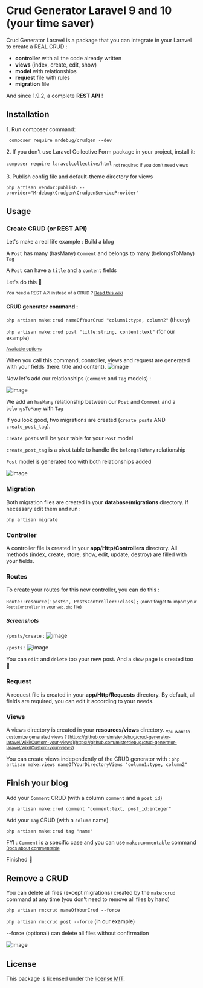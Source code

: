 # Crud Generator Laravel 9 and 10 (your time saver)

Crud Generator Laravel is a package that you can integrate in your Laravel to create a REAL CRUD :
- **controller** with all the code already written
- **views** (index, create, edit, show)
- **model** with relationships
- **request** file with rules
- **migration** file

And since 1.9.2, a complete **REST API** !

## Installation

1\. Run composer command:

``` composer require mrdebug/crudgen --dev```

2\. If you don't use Laravel Collective Form package in your project, install it:

``` composer require laravelcollective/html ``` <sub>not required if you don't need views</sub>

3\. Publish config file and default-theme directory for views

``` php artisan vendor:publish --provider="Mrdebug\Crudgen\CrudgenServiceProvider" ```


## Usage

### Create CRUD (or REST API)

Let's make a real life example : Build a blog

A `Post` has many (hasMany) `Comment` and belongs to many (belongsToMany) `Tag`

A `Post` can have a `title` and a `content` fields

Let's do this 🙂

<small>You need a REST API instead of a CRUD ? [Read this wiki](https://github.com/misterdebug/crud-generator-laravel/wiki/Make-a-complete-REST-API-instead-of-CRUD)</small>

#### CRUD generator command :

``` php artisan make:crud nameOfYourCrud "column1:type, column2" ``` (theory)

``` php artisan make:crud post "title:string, content:text" ``` (for our example)

<small>[Available options](https://github.com/misterdebug/crud-generator-laravel/wiki/Available-options-when-you-use-make:crud-command)</small>

When you call this command, controller, views and request are generated with your fields (here: title and content).
![image](https://user-images.githubusercontent.com/23297600/192172786-1703f7b8-f577-45c1-b0f9-296999827af2.png)

Now let's add our relationships (`Comment` and `Tag` models) :

![image](https://user-images.githubusercontent.com/23297600/192173041-6c71d727-1e29-4edc-9397-bdb07f44a378.png)

We add an `hasMany` relationship between our `Post` and `Comment`
and a `belongsToMany` with `Tag`

If you look good, two migrations are created (`create_posts` AND `create_post_tag`).

`create_posts` will be your table for your `Post` model

`create_post_tag` is a pivot table to handle the `belongsToMany` relationship

`Post` model is generated too with both relationships added

![image](https://user-images.githubusercontent.com/23297600/192173463-f3e61b41-373a-44a8-870f-fc837968a5c7.png)

### Migration

Both migration files are created in your **database/migrations** directory. If necessary edit them and run :
   
``` php artisan migrate ```

### Controller

A controller file is created in your **app/Http/Controllers** directory. All methods (index, create, store, show, edit, update, destroy) are filled with your fields.

### Routes

To create your routes for this new controller, you can do this :

``` Route::resource('posts', PostsController::class); ``` <small>(don't forget to import your `PostsController` in your `web.php` file)</small>

##### Screenshots

`/posts/create` :
![image](https://user-images.githubusercontent.com/23297600/192176702-dc0371f4-5d1b-49e3-a9ea-7352a33187d4.png)


`/posts` :
![image](https://user-images.githubusercontent.com/23297600/192176845-b3722083-90a9-4257-90d1-8a2eb28baa01.png)

You can `edit` and `delete` too your new post. And a `show` page is created too 🙂

### Request

A request file is created in your **app/Http/Requests** directory. By default, all fields are required, you can edit it according to your needs.

### Views

A views directory is created in your **resources/views** directory.
<sub>You want to customize generated views ? [https://github.com/misterdebug/crud-generator-laravel/wiki/Custom-your-views](https://github.com/misterdebug/crud-generator-laravel/wiki/Custom-your-views)</sub>

You can create views independently of the CRUD generator with :
``` php artisan make:views nameOfYourDirectoryViews "column1:type, column2" ```

## Finish your blog

Add your `Comment` CRUD (with a column `comment` and a `post_id`)

``` php artisan make:crud comment "comment:text, post_id:integer" ```

Add your `Tag` CRUD (with a `column` name)

``` php artisan make:crud tag "name" ```

FYI : `Comment` is a specific case and you can use `make:commentable` command
<small>[Docs about commentable](https://github.com/misterdebug/crud-generator-laravel/wiki/Add-a-commentable-structure-to-any-model)</small>

Finished 🎉

## Remove a CRUD

You can delete all files (except migrations) created by the `make:crud` command at any time (you don't need to remove all files by hand)

``` php artisan rm:crud nameOfYourCrud --force ```

``` php artisan rm:crud post --force ``` (in our example)

--force (optional) can delete all files without confirmation

![image](https://user-images.githubusercontent.com/23297600/192183601-a4f8d206-3920-4f8a-8e0d-cf8442894e07.png)


## License

This package is licensed under the [license MIT](http://opensource.org/licenses/MIT).
